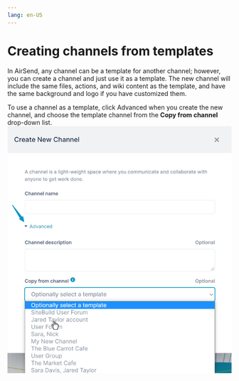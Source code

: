 ```yaml
---
lang: en-US
---
```


# Creating channels from templates

In AirSend, any channel can be a template for another channel; however, you can create a channel and just use it as a template. The new channel will include the same files, actions, and wiki content as the template, and have the same background and logo if you have customized them.  

To use a channel as a template, click Advanced when you create the new channel, and choose the template channel from the **Copy from channel** drop-down list.  
![](../assets/channels/creating-channels-from-templates/as-template.png)